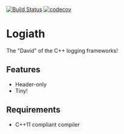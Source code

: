 
[![Build Status](https://travis-ci.org/compor/logiath.svg?branch=travis-dev)](https://travis-ci.org/compor/logiath)
[![codecov](https://codecov.io/gh/compor/logiath/branch/master/graph/badge.svg)](https://codecov.io/gh/compor/logiath)

# Logiath

The "David" of the C++ logging frameworks!

## Features

- Header-only
- Tiny!

## Requirements

- C++11 compliant compiler

